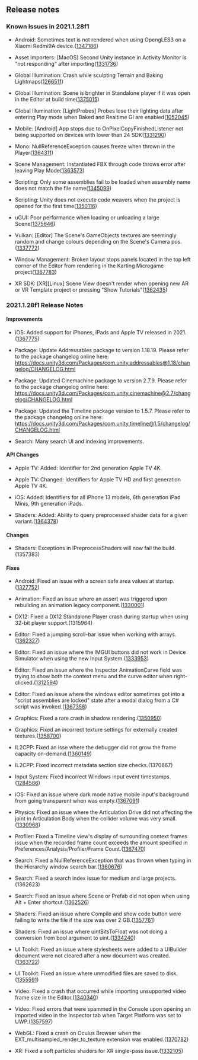 ## Release notes

### Known Issues in 2021.1.28f1

-   Android: Sometimes text is not rendered when using OpengLES3 on a Xiaomi Redmi9A device.([1347186](https://issuetracker.unity3d.com/issues/android-the-text-is-missing-on-a-xiaomi-redmi9a-device))

-   Asset Importers: \[MacOS\] Second Unity instance in Activity Monitor is \"not responding" after importing([1331736](https://issuetracker.unity3d.com/issues/macos-second-unity-instance-in-activity-monitor-is-not-responding-after-importing))

-   Global Illumination: Crash while sculpting Terrain and Baking Lightmaps([1266511](https://issuetracker.unity3d.com/issues/crash-while-sculpting-terrain))

-   Global Illumination: Scene is brighter in Standalone player if it was open in the Editor at build time([1375015](https://issuetracker.unity3d.com/issues/scene-is-brighter-in-standalone-player-if-it-was-open-in-the-editor-at-build-time))

-   Global Illumination: \[LightProbes\] Probes lose their lighting data after entering Play mode when Baked and Realtime GI are enabled([1052045](https://issuetracker.unity3d.com/issues/light-probes-lose-their-lighting-data-after-entering-play-mode-when-baked-and-realtime-gi-are-enabled))

-   Mobile: \[Android\] App stops due to OnPixelCopyFinishedListener not being supported on devices with lower than 24 SDK([1331290](https://issuetracker.unity3d.com/issues/app-stops-due-to-onpixelcopyfinishedlistener-not-being-supported-on-devices-with-lower-than-24-sdk))

-   Mono: NullReferenceException causes freeze when thrown in the Player([1364311](https://issuetracker.unity3d.com/issues/nullreferenceexception-causes-freeze-when-thrown-in-the-built-project))

-   Scene Management: Instantiated FBX through code throws error after leaving Play Mode([1363573](https://issuetracker.unity3d.com/issues/instantiated-fbx-through-code-throws-error-after-leaving-play-mode))

-   Scripting: Only some assemblies fail to be loaded when assembly name does not match the file name([1345099](https://issuetracker.unity3d.com/issues/only-some-assemblies-fail-to-be-loaded-when-assembly-name-does-not-match-the-file-name))

-   Scripting: Unity does not execute code weavers when the project is opened for the first time([1350116](https://issuetracker.unity3d.com/issues/unity-does-not-execute-code-weavers-when-its-opened-for-the-first-time))

-   uGUI: Poor performance when loading or unloading a large Scene([1375646](https://issuetracker.unity3d.com/issues/poor-performance-when-loading-or-unloading-a-large-scene-1))

-   Vulkan: \[Editor\] The Scene\'s GameObjects textures are seemingly random and change colours depending on the Scene\'s Camera pos.([1337772](https://issuetracker.unity3d.com/issues/vulkan-editor-the-scenes-gameobjects-textures-are-seemingly-random-and-change-colours-depending-on-the-scenes-camera-pos))

-   Window Management: Broken layout stops panels located in the top left corner of the Editor from rendering in the Karting Microgame project([1367783](https://issuetracker.unity3d.com/issues/broken-layout-stops-panels-located-in-the-top-left-corner-of-the-editor-from-rendering-in-the-karting-microgame-project))

-   XR SDK: \[XR\]\[Linux\] Scene View doesn\'t render when opening new AR or VR Template project or pressing \"Show Tutorials\"([1362435](https://issuetracker.unity3d.com/issues/xr-linux-scene-view-doesnt-render-when-opening-new-ar-or-vr-template-project-or-pressing-show-tutorials))

### 2021.1.28f1 Release Notes

#### Improvements

-   iOS: Added support for iPhones, iPads and Apple TV released in 2021.([1367775](https://issuetracker.unity3d.com/issues/iphone-13-information-is-not-included-in-the-devicesettings-dot-mm-file))

-   Package: Update Addressables package to version 1.18.19. Please refer to the package changelog online here:\
    https://docs.unity3d.com/Packages/com.unity.addressables@1.18/changelog/CHANGELOG.html

-   Package: Updated Cinemachine package to version 2.7.9. Please refer to the package changelog online here:\
    https://docs.unity3d.com/Packages/com.unity.cinemachine@2.7/changelog/CHANGELOG.html

-   Package: Updated the Timeline package version to 1.5.7. Please refer to the package changelog online here:\
    https://docs.unity3d.com/Packages/com.unity.timeline@1.5/changelog/CHANGELOG.html

-   Search: Many search UI and indexing improvements.

#### API Changes

-   Apple TV: Added: Identifier for 2nd generation Apple TV 4K.

-   Apple TV: Changed: Identifiers for Apple TV HD and first generation Apple TV 4K.

-   iOS: Added: Identifiers for all iPhone 13 models, 6th generation iPad Minis, 9th generation iPads.

-   Shaders: Added: Ability to query preprocessed shader data for a given variant.([1364378](https://issuetracker.unity3d.com/issues/no-way-to-get-preprocessed-data-using-pass-dot-compilevariant))

#### Changes

-   Shaders: Exceptions in IPreprocessShaders will now fail the build.(1357383)

#### Fixes

-   Android: Fixed an issue with a screen safe area values at startup.([1327752](https://issuetracker.unity3d.com/issues/safearea-when-device-is-held-in-portrait-app-is-running-in-portrait-upside-down-windowed-mode-safearea-values-are-incorrect))

-   Animation: Fixed an issue where an assert was triggered upon rebuilding an animation legacy component.([1330001](https://issuetracker.unity3d.com/issues/assertion-failed-on-expression-m-curves-when-playing-animation-after-reenabling-object))

-   DX12: Fixed a DX12 Standalone Player crash during startup when using 32-bit player support.(1315964)

-   Editor: Fixed a jumping scroll-bar issue when working with arrays.([1362327](https://issuetracker.unity3d.com/issues/scrolling-is-jumping-when-scrolling-in-the-input-manager))

-   Editor: Fixed an issue where the IMGUI buttons did not work in Device Simulator when using the new Input System.([1333953](https://issuetracker.unity3d.com/issues/imgui-button-presses-dont-get-registered-while-in-a-device-simulator))

-   Editor: Fixed an issue where the Inspector AnimationCurve field was trying to show both the context menu and the curve editor when right-clicked.([1312594](https://issuetracker.unity3d.com/issues/the-copy-slash-paste-menu-gets-opened-on-top-of-the-curve-window-when-right-clicking-on-the-animationcurve-field-in-the-inspector))

-   Editor: Fixed an issue where the windows editor sometimes got into a \"script assemblies are locked\" state after a modal dialog from a C# script was invoked.([1367358](https://issuetracker.unity3d.com/issues/windows-asemblies-get-locked-when-trying-to-recompile-after-opening-and-closing-openfolderpanel-window))

-   Graphics: Fixed a rare crash in shadow rendering.([1350950](https://issuetracker.unity3d.com/issues/crash-on-keywords-keywordremap-remap-related-to-keyword-remapping))

-   Graphics: Fixed an incorrect texture settings for externally created textures.([1358700](https://issuetracker.unity3d.com/issues/texture-filter-mode-set-on-external-native-texture-is-ignored))

-   IL2CPP: Fixed an isse where the debugger did not grow the frame capacity on-demand.([1360149](https://issuetracker.unity3d.com/issues/player-crashes-when-running-a-recursive-function-with-script-debugging-enabled))

-   IL2CPP: Fixed incorrect metadata section size checks.(1370667)

-   Input System: Fixed incorrect Windows input event timestamps.([1284586](https://issuetracker.unity3d.com/issues/inputinteractioncontext-dot-timerhasexpired-property-breaks-in-editor-after-pc-left-sleep-mode))

-   iOS: Fixed an issue where dark mode native mobile input\'s background from going transparent when was empty.([1367091](https://issuetracker.unity3d.com/issues/ios-multi-line-mobile-input-fields-show-transparent-background-when-dark-mode-is-enabled-and-no-text-is-in-the-field))

-   Physics: Fixed an issue where the Articulation Drive did not affecting the joint in Articulation Body when the collider volume was very small.([1330968](https://issuetracker.unity3d.com/issues/articulation-body-doesnt-work-when-it-is-the-last-one-in-the-chain-and-when-collider-volume-is-small))

-   Profiler: Fixed a Timeline view\'s display of surrounding context frames issue when the recorded frame count exceeds the amount specified in Preferences/Analysis/Profiler/Frame Count.([1367470](https://issuetracker.unity3d.com/issues/timeline-view-looses-context-frames-when-frames-go-out-of-frame-count-bounds))

-   Search: Fixed a NullReferenceException that was thrown when typing in the Hierarchy window search bar.([1360676](https://issuetracker.unity3d.com/issues/nullreferenceexception-is-thrown-when-typing-in-the-hierarchy-window-search-bar))

-   Search: Fixed a search index issue for medium and large projects.(1362623)

-   Search: Fixed an issue where Scene or Prefab did not open when using Alt + Enter shortcut.([1362526](https://issuetracker.unity3d.com/issues/quick-search-package-3-dot-0-can-not-open-prefab-slash-scene-on-alt-plus-enter))

-   Shaders: Fixed an issue where Compile and show code button were failing to write the file if the size was over 2 GB.([1357761](https://issuetracker.unity3d.com/issues/preprocessed-lit-dot-shader-file-stops-mid-line-when-file-size-is-near-or-more-than-2gb))

-   Shaders: Fixed an issue where uintBitsToFloat was not doing a conversion from bool argument to uint.([1334240](https://issuetracker.unity3d.com/issues/shaders-fail-compilation-on-vulkan-slash-gl-when-material-override-is-set-to-albedo))

-   UI Toolkit: Fixed an issue where stylesheets were added to a UIBuilder document were not cleared after a new document was created.([1363722](https://issuetracker.unity3d.com/issues/ui-builder-applies-previously-loaded-uss-to-a-new-uxml))

-   UI Toolkit: Fixed an issue where unmodified files are saved to disk.([1355591](https://issuetracker.unity3d.com/issues/the-uxml-and-all-open-uss-files-get-marked-as-dirty-after-modifying-only-one-file))

-   Video: Fixed a crash that occurred while importing unsupported video frame size in the Editor.([1340340](https://issuetracker.unity3d.com/issues/crash-on-windowsvideomedia-stepallstreams-when-reimporting-a-m4v-file))

-   Video: Fixed errors that were spammed in the Console upon opening an imported video in the Inspector tab when Target Platform was set to UWP.([1357597](https://issuetracker.unity3d.com/issues/errors-are-spammed-in-the-console-upon-opening-imported-video-in-the-inspector-tab-when-target-platform-is-set-to-uwp))

-   WebGL: Fixed a crash on Oculus Browser when the EXT_multisampled_render_to_texture extension was enabled.([1370782](https://issuetracker.unity3d.com/issues/webgl-webgl-broken-with-oculus-browser-because-of-glgetprocaddress))

-   XR: Fixed a soft particles shaders for XR single-pass issue.([1332105](https://issuetracker.unity3d.com/issues/xr-sdk-line-renderer-collides-the-controller-when-single-pass-rendering-mode-is-used))
